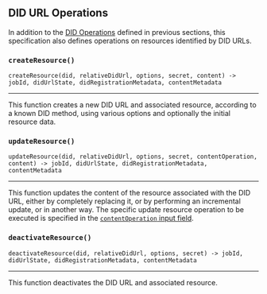 ## DID URL Operations

In addition to the [DID Operations](#operations) defined in previous sections, this specification
also defines operations on resources identified by DID URLs.

### `createResource()`

```
createResource(did, relativeDidUrl, options, secret, content) -> jobId, didUrlState, didRegistrationMetadata, contentMetadata
```
___
This function creates a new DID URL and associated resource, according to a known DID method, using
various options and optionally the initial resource data.

### `updateResource()`

```
updateResource(did, relativeDidUrl, options, secret, contentOperation, content) -> jobId, didUrlState, didRegistrationMetadata, contentMetadata
```
____
This function updates the content of the resource associated with the DID URL, either by completely replacing it, or
by performing an incremental update, or in another way. The specific update resource operation to be executed is specified in the
[`contentOperation` input field](#contentoperation).

### `deactivateResource()`

```
deactivateResource(did, relativeDidUrl, options, secret) -> jobId, didUrlState, didRegistrationMetadata, contentMetadata
```
___
This function deactivates the DID URL and associated resource.
